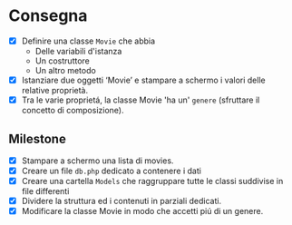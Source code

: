 # Consegna

- [x] Definire una classe `Movie` che abbia
  - Delle variabili d'istanza
  - Un costruttore
  - Un altro metodo
- [x] Istanziare due oggetti ‘Movie’ e stampare a schermo i valori delle relative proprietà.
- [x] Tra le varie proprietá, la classe Movie 'ha un' `genere` (sfruttare il concetto di composizione).

## Milestone

- [x] Stampare a schermo una lista di movies.
- [x] Creare un file `db.php` dedicato a contenere i dati 
- [x] Creare una cartella `Models` che raggruppare tutte le classi suddivise in file differenti
- [x] Dividere la struttura ed i contenuti in parziali dedicati.
- [x] Modificare la classe Movie in modo che accetti piú di un genere.
